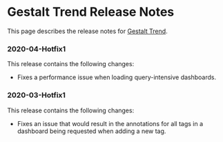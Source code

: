 # Gestalt Trend Release Notes

This page describes the release notes for [Gestalt
Trend](https://appstore.intelligentplant.com/Home/AppProfile?appId=3fbd54df59964243aa9cf4b3f04823f6).

### 2020-04-Hotfix1

This release contains the following changes:

  - Fixes a performance issue when loading query-intensive dashboards.

### 2020-03-Hotfix1

This release contains the following changes:

  - Fixes an issue that would result in the annotations for all tags in
    a dashboard being requested when adding a new tag.
